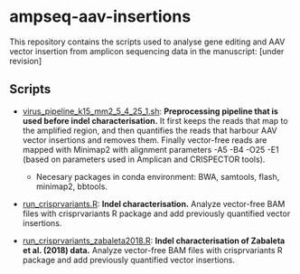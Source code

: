 # ampseq-aav-insertions

This repository contains the scripts used to analyse gene editing and AAV vector insertion from amplicon sequencing data in the manuscript: [under revision]

## Scripts
* [virus_pipeline_k15_mm2_5_4_25_1.sh](/virus_pipeline_k15_mm2_5_4_25_1.sh): **Preprocessing pipeline that is used before indel characterisation.** It first keeps the reads that map to the amplified region, and then quantifies the reads that harbour AAV vector insertions and removes them. Finally vector-free reads are mapped with Minimap2 with alignment parameters -A5 -B4 -O25 -E1 (based on parameters used in Amplican and CRISPECTOR tools).
  * Necesary packages in conda environment: BWA, samtools, flash, minimap2, bbtools.

* [run_crisprvariants.R](/run_crisprvariants.R): **Indel characterisation.** Analyze vector-free BAM files with crisprvariants R package and add previously quantified vector insertions.
  
* [run_crisprvariants_zabaleta2018.R](/run_crisprvariants_zabaleta2018.R): **Indel characterisation of Zabaleta et al. (2018) data.** Analyze vector-free BAM files with crisprvariants R package and add previously quantified vector insertions.
